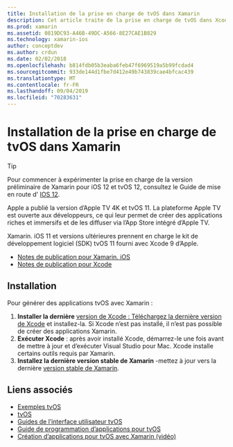 ```yaml
---
title: Installation de la prise en charge de tvOS dans Xamarin
description: Cet article traite de la prise en charge de tvOS dans Xcode 9 et Xamarin. iOS 11, et fournit des instructions succinctes sur la configuration du développement d’applications tvOS avec Xamarin.
ms.prod: xamarin
ms.assetid: 0819DC93-A46B-49DC-A566-8E27CAE1B829
ms.technology: xamarin-ios
author: conceptdev
ms.author: crdun
ms.date: 02/02/2018
ms.openlocfilehash: b814fdb05b3eaba6feb47f6969519a5b99fcdad4
ms.sourcegitcommit: 933de144d1fbe7d412e49b743839cae4bfcac439
ms.translationtype: MT
ms.contentlocale: fr-FR
ms.lasthandoff: 09/04/2019
ms.locfileid: "70283631"
---
```

# <a name="installing-tvos-support-in-xamarin"></a>Installation de la prise en charge de tvOS dans Xamarin

> [!TIP]
> Pour commencer à expérimenter la prise en charge de la version préliminaire de Xamarin pour iOS 12 et tvOS 12, consultez le Guide de mise en route d' [IOS 12](~/ios/platform/introduction-to-ios12/get-started.md).

Apple a publié la version d’Apple TV 4K et tvOS 11. La plateforme Apple TV est ouverte aux développeurs, ce qui leur permet de créer des applications riches et immersifs et de les diffuser via l’App Store intégré d’Apple TV.

Xamarin. iOS 11 et versions ultérieures prennent en charge le kit de développement logiciel (SDK) tvOS 11 fourni avec Xcode 9 d’Apple.

- [Notes de publication pour Xamarin. iOS](https://docs.microsoft.com/xamarin/ios/release-notes/)
- [Notes de publication pour Xcode](https://developer.apple.com/library/content/releasenotes/DeveloperTools/RN-Xcode/Chapters/Introduction.html#//apple_ref/doc/uid/TP40001051-CH1-SW876)

## <a name="installation"></a>Installation

Pour générer des applications tvOS avec Xamarin :

1. **Installer la dernière** [version de Xcode : Téléchargez la dernière version de Xcode](https://developer.apple.com/xcode/download/) et installez-la. Si Xcode n’est pas installé, il n’est pas possible de créer des applications Xamarin. 
2. **Exécuter Xcode** : après avoir installé Xcode, démarrez-le une fois avant de mettre à jour et d’exécuter Visual Studio pour Mac. Xcode installe certains outils requis par Xamarin.
3. **Installez la dernière version stable de Xamarin** -mettez à jour vers la dernière [version stable de Xamarin](https://github.com/xamarin/recipes/tree/master/Recipes/cross-platform/ide/change_updates_channel).

## <a name="related-links"></a>Liens associés

- [Exemples tvOS](https://docs.microsoft.com/samples/browse/?products=xamarin&term=Xamarin.iOS+tvOS)
- [tvOS](https://developer.apple.com/tvos/)
- [Guides de l’interface utilisateur tvOS](https://developer.apple.com/tvos/human-interface-guidelines/)
- [Guide de programmation d’applications pour tvOS](https://developer.apple.com/library/prerelease/tvos/documentation/General/Conceptual/AppleTV_PG/)
- [Création d’applications pour tvOS avec Xamarin (vidéo)](https://university.xamarin.com/lightninglectures/tvos-with-xamarin)
